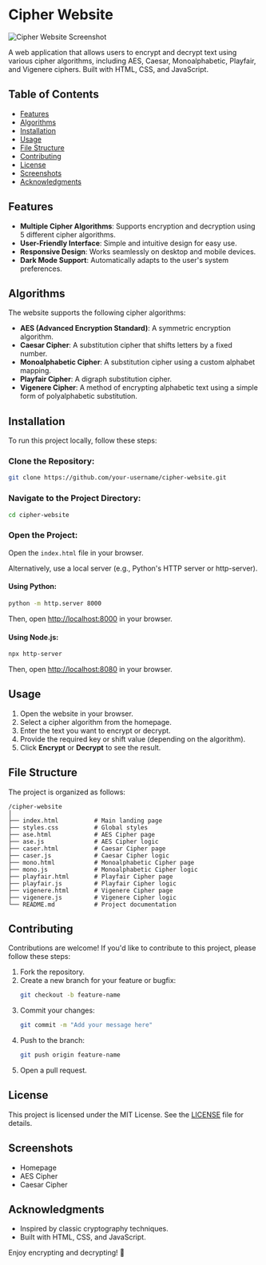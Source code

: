 # Cipher Website

![Cipher Website Screenshot](![image](https://github.com/user-attachments/assets/c5536f2d-6e55-48a5-81f7-e0bb6b0ea602)
) <!-- Add a screenshot if available -->

A web application that allows users to encrypt and decrypt text using various cipher algorithms, including AES, Caesar, Monoalphabetic, Playfair, and Vigenere ciphers. Built with HTML, CSS, and JavaScript.

## Table of Contents
- [Features](#features)
- [Algorithms](#algorithms)
- [Installation](#installation)
- [Usage](#usage)
- [File Structure](#file-structure)
- [Contributing](#contributing)
- [License](#license)
- [Screenshots](#screenshots)
- [Acknowledgments](#acknowledgments)

## Features
- **Multiple Cipher Algorithms**: Supports encryption and decryption using 5 different cipher algorithms.
- **User-Friendly Interface**: Simple and intuitive design for easy use.
- **Responsive Design**: Works seamlessly on desktop and mobile devices.
- **Dark Mode Support**: Automatically adapts to the user's system preferences.

## Algorithms
The website supports the following cipher algorithms:

- **AES (Advanced Encryption Standard)**: A symmetric encryption algorithm.
- **Caesar Cipher**: A substitution cipher that shifts letters by a fixed number.
- **Monoalphabetic Cipher**: A substitution cipher using a custom alphabet mapping.
- **Playfair Cipher**: A digraph substitution cipher.
- **Vigenere Cipher**: A method of encrypting alphabetic text using a simple form of polyalphabetic substitution.

## Installation
To run this project locally, follow these steps:

### Clone the Repository:
```bash
git clone https://github.com/your-username/cipher-website.git
```

### Navigate to the Project Directory:
```bash
cd cipher-website
```

### Open the Project:
Open the `index.html` file in your browser.

Alternatively, use a local server (e.g., Python's HTTP server or http-server).

#### Using Python:
```bash
python -m http.server 8000
```
Then, open [http://localhost:8000](http://localhost:8000) in your browser.

#### Using Node.js:
```bash
npx http-server
```
Then, open [http://localhost:8080](http://localhost:8080) in your browser.

## Usage
1. Open the website in your browser.
2. Select a cipher algorithm from the homepage.
3. Enter the text you want to encrypt or decrypt.
4. Provide the required key or shift value (depending on the algorithm).
5. Click **Encrypt** or **Decrypt** to see the result.

## File Structure
The project is organized as follows:
```plaintext
/cipher-website
│
├── index.html          # Main landing page
├── styles.css          # Global styles
├── ase.html            # AES Cipher page
├── ase.js              # AES Cipher logic
├── caser.html          # Caesar Cipher page
├── caser.js            # Caesar Cipher logic
├── mono.html           # Monoalphabetic Cipher page
├── mono.js             # Monoalphabetic Cipher logic
├── playfair.html       # Playfair Cipher page
├── playfair.js         # Playfair Cipher logic
├── vigenere.html       # Vigenere Cipher page
├── vigenere.js         # Vigenere Cipher logic
└── README.md           # Project documentation
```

## Contributing
Contributions are welcome! If you'd like to contribute to this project, please follow these steps:

1. Fork the repository.
2. Create a new branch for your feature or bugfix:
   ```bash
   git checkout -b feature-name
   ```
3. Commit your changes:
   ```bash
   git commit -m "Add your message here"
   ```
4. Push to the branch:
   ```bash
   git push origin feature-name
   ```
5. Open a pull request.

## License
This project is licensed under the MIT License. See the [LICENSE](LICENSE) file for details.

## Screenshots
<!-- Add screenshots of your project here -->
- Homepage
- AES Cipher
- Caesar Cipher

## Acknowledgments
- Inspired by classic cryptography techniques.
- Built with HTML, CSS, and JavaScript.

Enjoy encrypting and decrypting! 🔐

